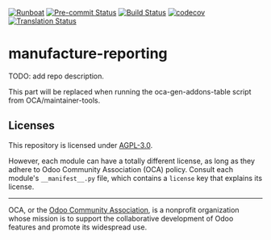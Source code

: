 
[![Runboat](https://img.shields.io/badge/runboat-Try%20me-875A7B.png)](https://runboat.odoo-community.org/builds?repo=OCA/manufacture-reporting&target_branch=16.0)
[![Pre-commit Status](https://github.com/OCA/manufacture-reporting/actions/workflows/pre-commit.yml/badge.svg?branch=16.0)](https://github.com/OCA/manufacture-reporting/actions/workflows/pre-commit.yml?query=branch%3A16.0)
[![Build Status](https://github.com/OCA/manufacture-reporting/actions/workflows/test.yml/badge.svg?branch=16.0)](https://github.com/OCA/manufacture-reporting/actions/workflows/test.yml?query=branch%3A16.0)
[![codecov](https://codecov.io/gh/OCA/manufacture-reporting/branch/16.0/graph/badge.svg)](https://codecov.io/gh/OCA/manufacture-reporting)
[![Translation Status](https://translation.odoo-community.org/widgets/manufacture-reporting-16-0/-/svg-badge.svg)](https://translation.odoo-community.org/engage/manufacture-reporting-16-0/?utm_source=widget)

<!-- /!\ do not modify above this line -->

# manufacture-reporting

TODO: add repo description.

<!-- /!\ do not modify below this line -->

<!-- prettier-ignore-start -->

[//]: # (addons)

This part will be replaced when running the oca-gen-addons-table script from OCA/maintainer-tools.

[//]: # (end addons)

<!-- prettier-ignore-end -->

## Licenses

This repository is licensed under [AGPL-3.0](LICENSE).

However, each module can have a totally different license, as long as they adhere to Odoo Community Association (OCA)
policy. Consult each module's `__manifest__.py` file, which contains a `license` key
that explains its license.

----
OCA, or the [Odoo Community Association](http://odoo-community.org/), is a nonprofit
organization whose mission is to support the collaborative development of Odoo features
and promote its widespread use.
